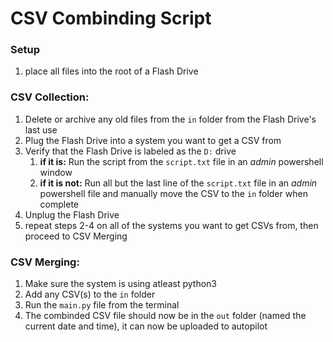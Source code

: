 # CSV Combinding Script

### Setup

1. place all files into the root of a Flash Drive

### CSV Collection:

1. Delete or archive any old files from the `in` folder from the Flash Drive's last use
2. Plug the Flash Drive into a system you want to get a CSV from
3. Verify that the Flash Drive is labeled as the `D:` drive
    1. **if it is:** Run the script from the `script.txt` file in an *admin* powershell window
    2. **if it is not:** Run all but the last line of the `script.txt` file in an *admin* powershell file and manually move the CSV to the `in` folder when complete
4. Unplug the Flash Drive
5. repeat steps 2-4 on all of the systems you want to get CSVs from, then proceed to CSV Merging

### CSV Merging:

1. Make sure the system is using atleast python3
2. Add any CSV(s) to the `in` folder
3. Run the `main.py` file from the terminal
4. The combinded CSV file should now be in the `out` folder (named the current date and time), it can now be uploaded to autopilot
